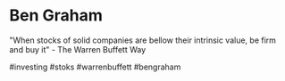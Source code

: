 # Ben Graham

"When stocks of solid companies are bellow their intrinsic value, be firm and
buy it" - The Warren Buffett Way

#investing
#stoks
#warrenbuffett
#bengraham
